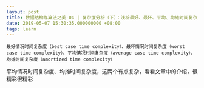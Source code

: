 ```yaml
---
layout: post
title: 数据结构与算法之美-04 | 复杂度分析（下）：浅析最好、最坏、平均、均摊时间复杂度
date: 2019-05-07 15:30:35.000000000 +08:00
tags: learn
---
```


```
最好情况时间复杂度（best case time complexity）、最坏情况时间复杂度（worst case time complexity）、平均情况时间复杂度（average case time complexity）、均摊时间复杂度（amortized time complexity）
```

平均情况时间复杂度、均摊时间复杂度，这两个有点复杂，看看文章中的介绍，很精彩很精彩


